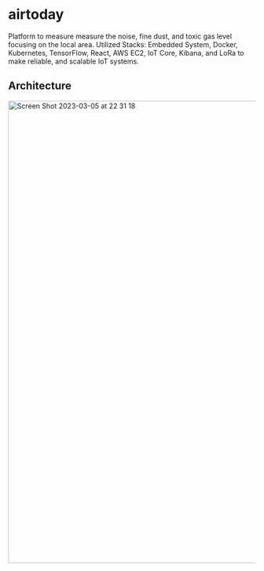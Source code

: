 # airtoday
Platform to measure measure the noise, fine dust, and toxic gas level focusing on the local area.
Utilized Stacks: Embedded System, Docker, Kubernetes, TensorFlow, React, AWS EC2, IoT Core, Kibana, and LoRa to make reliable, and scalable IoT systems.

## Architecture
<img width="942" alt="Screen Shot 2023-03-05 at 22 31 18" src="https://user-images.githubusercontent.com/45701294/222963490-41e0a762-64c3-4eed-852b-0b700f95eead.png">
